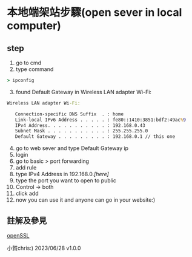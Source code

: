 # 本地端架站步驟(open sever in local computer)

## step
1. go to cmd
2. type command
```cmd
> ipconfig
```
3. found Default Gateway in Wireless LAN adapter Wi-Fi:
```cmd
Wireless LAN adapter Wi-Fi:

   Connection-specific DNS Suffix  . : home
   Link-local IPv6 Address . . . . . : fe80::1410:3851:bdf2:49ac%9
   IPv4 Address. . . . . . . . . . . : 192.168.0.43
   Subnet Mask . . . . . . . . . . . : 255.255.255.0
   Default Gateway . . . . . . . . . : 192.168.0.1 // this one
```
4. go to web sever and type Default Gateway ip
5. login
6. go to basic > port forwarding
7. add rule
8. type IPv4 Address in 192.168.0.*\[here\]*
9. type the port you want to open to public
10. Control -> both
11. click add
12. now you can use it and anyone can go in your website:)

## 註解及參見
[openSSL](ssl.md)


小賀chris:) 2023/06/28 v1.0.0